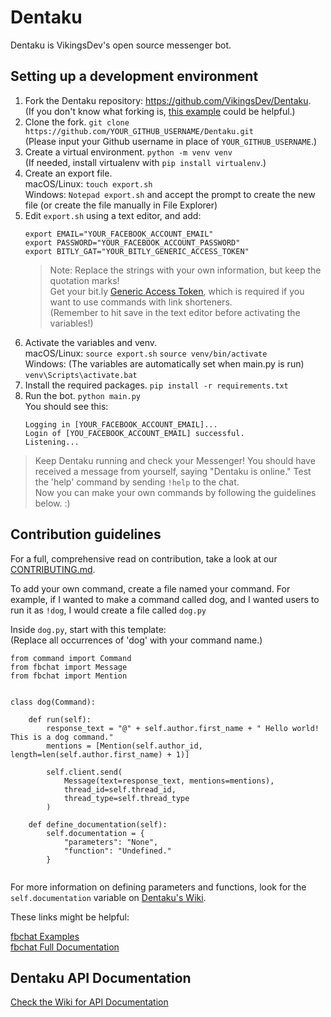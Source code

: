 # Dentaku

Dentaku is VikingsDev's open source messenger bot.

## Setting up a development environment

1. Fork the Dentaku repository: https://github.com/VikingsDev/Dentaku. <br>
    (If you don't know what forking is, [this example](https://help.github.com/en/github/getting-started-with-github/fork-a-repo#fork-an-example-repository) could be helpful.) <br>
1. Clone the fork. `git clone https://github.com/YOUR_GITHUB_USERNAME/Dentaku.git` <br>
    (Please input your Github username in place of `YOUR_GITHUB_USERNAME`.) <br>
1. Create a virtual environment. `python -m venv venv` <br>
    (If needed, install virtualenv with `pip install virtualenv`.)
1. Create an export file. <br>
macOS/Linux: `touch export.sh` <br>
Windows: `Notepad export.sh` and accept the prompt to create the new file (or create the file manually in File Explorer) <br>
1. Edit `export.sh` using a text editor, and add:
    ```
    export EMAIL="YOUR_FACEBOOK_ACCOUNT_EMAIL"
    export PASSWORD="YOUR_FACEBOOK_ACCOUNT_PASSWORD"
    export BITLY_GAT="YOUR_BITLY_GENERIC_ACCESS_TOKEN"
    ```
    > Note: Replace the strings with your own information, but keep the quotation marks! <br>
    > Get your bit.ly [Generic Access Token](https://bitly.com/a/oauth_apps), which is required if you want to use commands with link shorteners. <br>
    > (Remember to hit save in the text editor before activating the variables!) <br>
1. Activate the variables and venv. <br>
    macOS/Linux: `source export.sh` `source venv/bin/activate` <br>
    Windows: (The variables are automatically set when main.py is run)   `venv\Scripts\activate.bat` <br>
1. Install the required packages. `pip install -r requirements.txt` <br>
1. Run the bot. `python main.py` <br>
    You should see this:
    ```
    Logging in [YOUR_FACEBOOK_ACCOUNT_EMAIL]...
    Login of [YOU_FACEBOOK_ACCOUNT_EMAIL] successful.
    Listening...
    ```
> Keep Dentaku running and check your Messenger! You should have received a message from yourself, saying "Dentaku is online." Test the 'help' command by sending `!help` to the chat. <br>
> Now you can make your own commands by following the guidelines below. :)


## Contribution guidelines

For a full, comprehensive read on contribution, take a look at our [CONTRIBUTING.md](CONTRIBUTING.md).

To add your own command, create a file named your command. For example, if I 
wanted to make a command called dog, and I wanted users to run it as `!dog`, I would create a file
called `dog.py`

Inside `dog.py`, start with this template: <br>
(Replace all occurrences of 'dog' with your command name.)
```
from command import Command
from fbchat import Message
from fbchat import Mention


class dog(Command):

    def run(self):
        response_text = "@" + self.author.first_name + " Hello world! This is a dog command."
        mentions = [Mention(self.author_id, length=len(self.author.first_name) + 1)]

        self.client.send(
            Message(text=response_text, mentions=mentions),
            thread_id=self.thread_id,
            thread_type=self.thread_type
        )

    def define_documentation(self):
        self.documentation = {
            "parameters": "None",
            "function": "Undefined."
        }
    
```
For more information on defining parameters and functions, look for the `self.documentation` variable on [Dentaku's Wiki](https://github.com/VikingsDev/Dentaku/wiki/command.py). <br>

These links might be helpful:

[fbchat Examples](https://fbchat.readthedocs.io/en/stable/examples.html) <br>
[fbchat Full Documentation](https://fbchat.readthedocs.io/en/stable/api.html)

## Dentaku API Documentation

[Check the Wiki for API Documentation](https://github.com/VikingsDev/Dentaku/wiki/API-Documentation)
